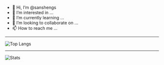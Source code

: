 - 👋 Hi, I’m @sanshengs
- 👀 I’m interested in ...
- 🌱 I’m currently learning ...
- 💞️ I’m looking to collaborate on ...
- 📫 How to reach me ...

<!---
sanshengs/sanshengs is a ✨ special ✨ repository because its `README.md` (this file) appears on your GitHub profile.
You can click the Preview link to take a look at your changes.

---

### Tools & Languages
<p>
  <img height="32" width="32" src="https://cdn.jsdelivr.net/npm/simple-icons@v3/icons/visualstudiocode.svg"/>
  <img height="32" width="32" src="https://cdn.jsdelivr.net/npm/simple-icons@v3/icons/github.svg"/>
  <img height="32" width="32" src="https://cdn.jsdelivr.net/npm/simple-icons@v3/icons/git.svg"/>
  <img height="32" width="32" src="https://cdn.jsdelivr.net/npm/simple-icons@v3/icons/pycharm.svg"/>
</p>

<p>
  <img height="32" width="32" src="https://cdn.jsdelivr.net/npm/simple-icons@v3/icons/python.svg"/>
  <img height="32" width="32" src="https://cdn.jsdelivr.net/npm/simple-icons@v3/icons/javascript.svg"/>

  <img height="32" width="32" src="https://cdn.jsdelivr.net/npm/simple-icons@v3/icons/java.svg"/>
  <img height="32" width="32" src="https://cdn.jsdelivr.net/npm/simple-icons@v3/icons/markdown.svg"/>
  <img height="32" width="32" src="https://cdn.jsdelivr.net/npm/simple-icons@v3/icons/mysql.svg"/>
</p>

---  


  <summary>📊 Top Languages</summary>
  
  <br>--->
  --- 
  <img src="https://github-readme-stats.vercel.app/api/top-langs/?username=sanshengs&theme=onedark&layout=compact" alt="Top Langs">


---
<!---
<details>

  <summary>📊GitHub Stats</summary>
  <br>--->
  <img alt="Stats" src="https://github-readme-stats.vercel.app/api?username=sanshengs&count_private=true&show_icons=true&theme=onedark"/>
  <!---
</details>
--->

